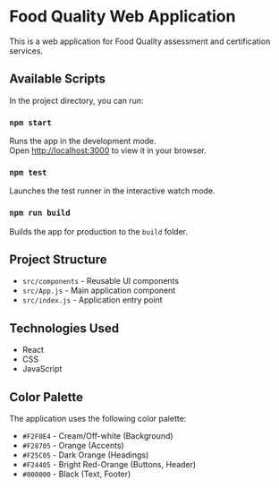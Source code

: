 # Food Quality Web Application

This is a web application for Food Quality assessment and certification services.

## Available Scripts

In the project directory, you can run:

### `npm start`

Runs the app in the development mode.\
Open [http://localhost:3000](http://localhost:3000) to view it in your browser.

### `npm test`

Launches the test runner in the interactive watch mode.

### `npm run build`

Builds the app for production to the `build` folder.

## Project Structure

- `src/components` - Reusable UI components
- `src/App.js` - Main application component
- `src/index.js` - Application entry point

## Technologies Used

- React
- CSS
- JavaScript

## Color Palette

The application uses the following color palette:

- `#F2F0E4` - Cream/Off-white (Background)
- `#F28705` - Orange (Accents)
- `#F25C05` - Dark Orange (Headings)
- `#F24405` - Bright Red-Orange (Buttons, Header)
- `#000000` - Black (Text, Footer)